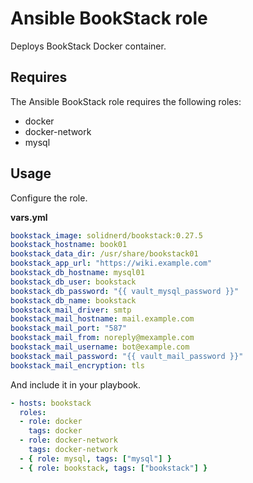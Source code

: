# Ansible BookStack role

Deploys BookStack Docker container.

## Requires

The Ansible BookStack role requires the following roles:

* docker
* docker-network
* mysql

## Usage

Configure the role.

**vars.yml**

```yml
bookstack_image: solidnerd/bookstack:0.27.5
bookstack_hostname: book01
bookstack_data_dir: /usr/share/bookstack01
bookstack_app_url: "https://wiki.example.com"
bookstack_db_hostname: mysql01
bookstack_db_user: bookstack
bookstack_db_password: "{{ vault_mysql_password }}"
bookstack_db_name: bookstack
bookstack_mail_driver: smtp
bookstack_mail_hostname: mail.example.com
bookstack_mail_port: "587"
bookstack_mail_from: noreply@mexample.com
bookstack_mail_username: bot@example.com
bookstack_mail_password: "{{ vault_mail_password }}"
bookstack_mail_encryption: tls
```

And include it in your playbook.

```yml
- hosts: bookstack
  roles:
  - role: docker
    tags: docker
  - role: docker-network
    tags: docker-network
  - { role: mysql, tags: ["mysql"] }
  - { role: bookstack, tags: ["bookstack"] }
```
